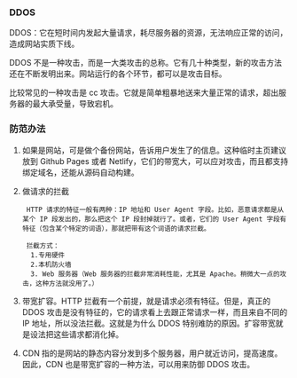 ### DDOS

 DDOS：它在短时间内发起大量请求，耗尽服务器的资源，无法响应正常的访问，造成网站实质下线。

DDOS 不是一种攻击，而是一大类攻击的总称。它有几十种类型，新的攻击方法还在不断发明出来。网站运行的各个环节，都可以是攻击目标。

比较常见的一种攻击是 cc 攻击。它就是简单粗暴地送来大量正常的请求，超出服务器的最大承受量，导致宕机。

### 防范办法

1. 如果是网站，可是做个备份网站，告诉用户发生了的信息。这种临时主页建议放到 Github Pages 或者 Netlify，它们的带宽大，可以应对攻击，而且都支持绑定域名，还能从源码自动构建。
2. 做请求的拦截
 
     	HTTP 请求的特征一般有两种：IP 地址和 User Agent 字段。比如，恶意请求都是从某个 IP 段发出的，那么把这个 IP 段封掉就行了。或者，它们的 User Agent 字段有特征（包含某个特定的词语），那就把带有这个词语的请求拦截。

   	  	拦截方式：
    	 1.专用硬件
         2.本机防火墙
         3. Web 服务器（Web 服务器的拦截非常消耗性能，尤其是 Apache。稍微大一点的攻击，这种方法就没用了。）


3. 带宽扩容。HTTP 拦截有一个前提，就是请求必须有特征。但是，真正的 DDOS 攻击是没有特征的，它的请求看上去跟正常请求一样，而且来自不同的 IP 地址，所以没法拦截。这就是为什么 DDOS 特别难防的原因。扩容带宽就是设法把这些请求都消化掉。
4. CDN 指的是网站的静态内容分发到多个服务器，用户就近访问，提高速度。因此，CDN 也是带宽扩容的一种方法，可以用来防御 DDOS 攻击。


